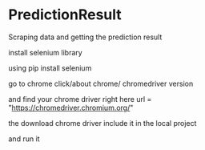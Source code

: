 # PredictionResult
Scraping data  and getting the prediction result

install selenium library

using pip install selenium


go to chrome click/about chrome/ chromedriver version


and find your chrome driver right here url = "https://chromedriver.chromium.org/"


the download chrome driver include it in the local project

and run it 


